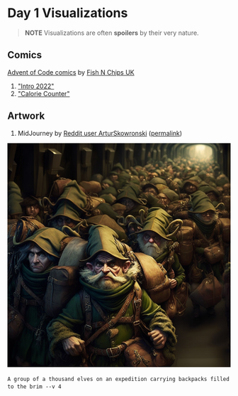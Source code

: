 # Day 1 Visualizations

> **NOTE** Visualizations are often **spoilers** by their very nature.

## Comics

[Advent of Code comics](https://www.webtoons.com/en/challenge/advent-of-code/list?title_no=713188)
by [Fish N Chips UK](https://www.webtoons.com/en/creator/69q8f)

1. ["Intro 2022"](https://www.webtoons.com/en/challenge/advent-of-code/intro-2022/viewer?title_no=713188&episode_no=29)
1. ["Calorie Counter"](https://www.webtoons.com/en/challenge/advent-of-code/calorie-counter/viewer?title_no=713188&episode_no=30)

## Artwork

1. MidJourney by [Reddit user ArturSkowronski](https://www.reddit.com/user/ArturSkowronski)
   ([permalink](https://www.reddit.com/r/adventofcode/comments/z9g0i0/ai_imagine_advent_of_code_2022_day_1/iygkyuw/))

![a thousand elves carrying backpacks](elves.webp)

`A group of a thousand elves on an expedition carrying backpacks filled to the brim --v 4`
